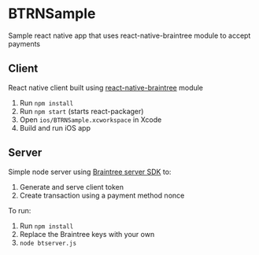 # BTRNSample
Sample react native app that uses react-native-braintree module to accept payments

## Client
React native client built using [react-native-braintree](https://github.com/alawong/react-native-braintree) module

1. Run ``npm install``
2. Run ``npm start`` (starts react-packager)
3. Open ``ios/BTRNSample.xcworkspace`` in Xcode
5. Build and run iOS app

## Server

Simple node server using [Braintree server SDK](https://developers.braintreepayments.com/start/hello-server/node) to:
1. Generate and serve client token
2. Create transaction using a payment method nonce

To run:
1. Run ``npm install``
2. Replace the Braintree keys with your own
3. ``node btserver.js``
